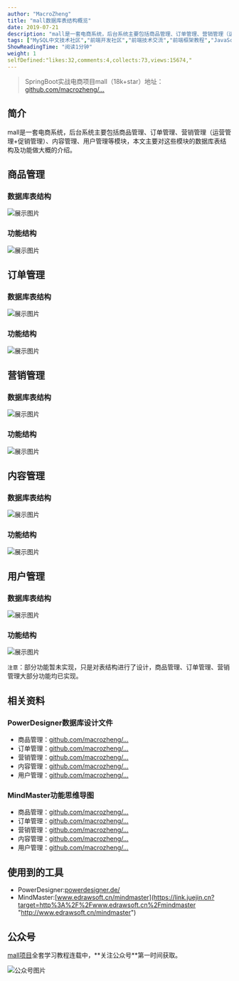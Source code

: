 ```yaml
---
author: "MacroZheng"
title: "mall数据库表结构概览"
date: 2019-07-21
description: "mall是一套电商系统，后台系统主要包括商品管理、订单管理、营销管理（运营管理+促销管理）、内容管理、用户管理等模块，本文主要对这些模块的数据库表结构及功能做大概的介绍。 注意：部分功能暂未实现，只是对表结构进行了设计，商品管理、订单管理、营销管理大部分功能均已实现。 mall…"
tags: ["MySQL中文技术社区","前端开发社区","前端技术交流","前端框架教程","JavaScript 学习资源","CSS 技巧与最佳实践","HTML5 最新动态","前端工程师职业发展","开源前端项目","前端技术趋势"]
ShowReadingTime: "阅读1分钟"
weight: 1
selfDefined:"likes:32,comments:4,collects:73,views:15674,"
---
```

> SpringBoot实战电商项目mall（18k+star）地址：[github.com/macrozheng/…](https://link.juejin.cn?target=https%3A%2F%2Fgithub.com%2Fmacrozheng%2Fmall "https://github.com/macrozheng/mall")

简介
--

mall是一套电商系统，后台系统主要包括商品管理、订单管理、营销管理（运营管理+促销管理）、内容管理、用户管理等模块，本文主要对这些模块的数据库表结构及功能做大概的介绍。

商品管理
----

### 数据库表结构

![展示图片](/images/jueJin/16c14b75d6f3097.png)

### 功能结构

![展示图片](/images/jueJin/16c14b75d70fbc5.png)

订单管理
----

### 数据库表结构

![展示图片](/images/jueJin/16c14b75dcd116d.png)

### 功能结构

![展示图片](/images/jueJin/16c14b75dd52b63.png)

营销管理
----

### 数据库表结构

![展示图片](/images/jueJin/16c14b75df4dd6e.png)

### 功能结构

![展示图片](/images/jueJin/16c14b75de86703.png)

内容管理
----

### 数据库表结构

![展示图片](/images/jueJin/16c14b76023f39a.png)

### 功能结构

![展示图片](/images/jueJin/16c14b760bca495.png)

用户管理
----

### 数据库表结构

![展示图片](/images/jueJin/16c14b764bb55ad.png)

### 功能结构

![展示图片](/images/jueJin/16c14b763f9a2e1.png)

`注意`：部分功能暂未实现，只是对表结构进行了设计，商品管理、订单管理、营销管理大部分功能均已实现。

相关资料
----

### PowerDesigner数据库设计文件

*   商品管理：[github.com/macrozheng/…](https://link.juejin.cn?target=https%3A%2F%2Fgithub.com%2Fmacrozheng%2Fmall-learning%2Fblob%2Fmaster%2Fdocument%2Fpdm%2Fmall_pms.pdm "https://github.com/macrozheng/mall-learning/blob/master/document/pdm/mall_pms.pdm")
*   订单管理：[github.com/macrozheng/…](https://link.juejin.cn?target=https%3A%2F%2Fgithub.com%2Fmacrozheng%2Fmall-learning%2Fblob%2Fmaster%2Fdocument%2Fpdm%2Fmall_oms.pdm "https://github.com/macrozheng/mall-learning/blob/master/document/pdm/mall_oms.pdm")
*   营销管理：[github.com/macrozheng/…](https://link.juejin.cn?target=https%3A%2F%2Fgithub.com%2Fmacrozheng%2Fmall-learning%2Fblob%2Fmaster%2Fdocument%2Fpdm%2Fmall_sms.pdm "https://github.com/macrozheng/mall-learning/blob/master/document/pdm/mall_sms.pdm")
*   内容管理：[github.com/macrozheng/…](https://link.juejin.cn?target=https%3A%2F%2Fgithub.com%2Fmacrozheng%2Fmall-learning%2Fblob%2Fmaster%2Fdocument%2Fpdm%2Fmall_cms.pdm "https://github.com/macrozheng/mall-learning/blob/master/document/pdm/mall_cms.pdm")
*   用户管理：[github.com/macrozheng/…](https://link.juejin.cn?target=https%3A%2F%2Fgithub.com%2Fmacrozheng%2Fmall-learning%2Fblob%2Fmaster%2Fdocument%2Fpdm%2Fmall_ums.pdm "https://github.com/macrozheng/mall-learning/blob/master/document/pdm/mall_ums.pdm")

### MindMaster功能思维导图

*   商品管理：[github.com/macrozheng/…](https://link.juejin.cn?target=https%3A%2F%2Fgithub.com%2Fmacrozheng%2Fmall-learning%2Fblob%2Fmaster%2Fdocument%2Fmind%2Fpms.emmx "https://github.com/macrozheng/mall-learning/blob/master/document/mind/pms.emmx")
*   订单管理：[github.com/macrozheng/…](https://link.juejin.cn?target=https%3A%2F%2Fgithub.com%2Fmacrozheng%2Fmall-learning%2Fblob%2Fmaster%2Fdocument%2Fmind%2Foms.emmx "https://github.com/macrozheng/mall-learning/blob/master/document/mind/oms.emmx")
*   营销管理：[github.com/macrozheng/…](https://link.juejin.cn?target=https%3A%2F%2Fgithub.com%2Fmacrozheng%2Fmall-learning%2Fblob%2Fmaster%2Fdocument%2Fmind%2Fsms.emmx "https://github.com/macrozheng/mall-learning/blob/master/document/mind/sms.emmx")
*   内容管理：[github.com/macrozheng/…](https://link.juejin.cn?target=https%3A%2F%2Fgithub.com%2Fmacrozheng%2Fmall-learning%2Fblob%2Fmaster%2Fdocument%2Fmind%2Fcms.emmx "https://github.com/macrozheng/mall-learning/blob/master/document/mind/cms.emmx")
*   用户管理：[github.com/macrozheng/…](https://link.juejin.cn?target=https%3A%2F%2Fgithub.com%2Fmacrozheng%2Fmall-learning%2Fblob%2Fmaster%2Fdocument%2Fmind%2Fums.emmx "https://github.com/macrozheng/mall-learning/blob/master/document/mind/ums.emmx")

使用到的工具
------

*   PowerDesigner:[powerdesigner.de/](https://link.juejin.cn?target=http%3A%2F%2Fpowerdesigner.de%2F "http://powerdesigner.de/")
*   MindMaster:[www.edrawsoft.cn/mindmaster](https://link.juejin.cn?target=http%3A%2F%2Fwww.edrawsoft.cn%2Fmindmaster "http://www.edrawsoft.cn/mindmaster")

公众号
---

[mall项目](https://link.juejin.cn?target=https%3A%2F%2Fgithub.com%2Fmacrozheng%2Fmall "https://github.com/macrozheng/mall")全套学习教程连载中，**关注公众号**第一时间获取。

![公众号图片](/images/jueJin/16c14b89401381b.png)